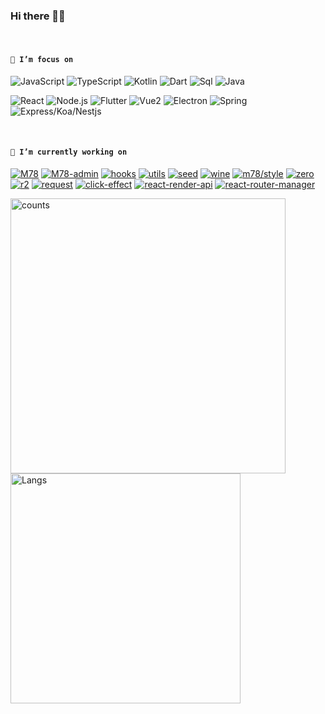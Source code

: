 ### Hi there 👋😋

<br />

<!--
**Iixianjie/Iixianjie** is a ✨ _special_ ✨ repository because its `README.md` (this file) appears on your GitHub profile.

Here are some ideas to get you started:


- 🔭 I’m currently working on ...
- 🌱 I’m currently learning ...
- 👯 I’m looking to collaborate on ...
- 🤔 I’m looking for help with ...
- 💬 Ask me about ...
- 📫 How to reach me: ...
- 😄 Pronouns: ...
- ⚡ Fun fact: ...
-->

#### **`🌱 I’m focus on`**

![JavaScript](https://img.shields.io/badge/JavaScript(0.75)-343434?style=flat-square&logo=JavaScript&logoColor=F7DF1E)
![TypeScript](https://img.shields.io/badge/TypeScript(0.65)-007ACC?style=flat-square&logo=TypeScript&logoColor=ffffff)
![Kotlin](https://img.shields.io/badge/Kotlin(0.15)-0095D5?style=flat-square&logo=Java&logoColor=fff)
![Dart](https://img.shields.io/badge/Dart(0.5)-00d2b7?style=flat-square&logo=Dart&logoColor=fff)
![Sql](https://img.shields.io/badge/Sql(0.36)-4479A1?style=flat-square&logo=Mysql&logoColor=fff)
![Java](https://img.shields.io/badge/Java(0.55)-007396?style=flat-square&logo=Java&logoColor=fff)

![React](https://img.shields.io/badge/React(0.75)-61DAFB?style=flat-square&logo=React&logoColor=fff)
![Node.js](https://img.shields.io/badge/Node.js(0.6)-339933?style=flat-square&logo=Node.js&logoColor=fff)
![Flutter](https://img.shields.io/badge/Flutter(0.5)-31b9f5?style=flat-square&logo=Flutter&logoColor=fff)
![Vue2](https://img.shields.io/badge/Vue2(0.7)-4FC08D?style=flat-square&logo=Vue.js&logoColor=fff)
![Electron](https://img.shields.io/badge/Electron(0.12)-47848F?style=flat-square&logo=Electron&logoColor=fff)
![Spring](https://img.shields.io/badge/Spring(0.6)-6DB33F?style=flat-square&logo=Spring&logoColor=fff)
![Express/Koa/Nestjs](https://img.shields.io/badge/Express/Koa(0.5)-E0234E?style=flat-square&logo=Nestjs&logoColor=fff)

<br />

#### **`🔭 I’m currently working on`**

[![M78](https://img.shields.io/badge/M78-000000?style=flat-square)](https://github.com/xianjie-li/m78 "react -> components, hooks, utils")
[![M78-admin](https://img.shields.io/badge/M78-admin-000000?style=flat-square)](https://github.com/m78-core/admin "admin based M78")
[![hooks](https://img.shields.io/badge/Hooks-CC342D?style=flat-square)](https://github.com/xianjie-li/hooks "react hooks")
[![utils](https://img.shields.io/badge/Utils-EB3C00?style=flat-square)](https://github.com/xianjie-li/utils "utils for lixianjie")
[![seed](https://img.shields.io/badge/seed-003057?style=flat-square)](https://github.com/m78-core/seed "core features such as authority, state manage, etc.")
[![wine](https://img.shields.io/badge/wine-003057?style=flat-square)](https://github.com/m78-core/wine "browser window library")
[![m78/style](https://img.shields.io/badge/style-CD040B?style=flat-square)](https://github.com/m78-core/style "style lib")
[![zero](https://img.shields.io/badge/Zero-609540?style=flat-square)](https://github.com/xianjie-li/zero "CLI with 0 configuration")
[![r2](https://img.shields.io/badge/R2-1575F9?style=flat-square)](https://github.com/xianjie-li/r2 "reduce simplify")
[![request](https://img.shields.io/badge/Request-0FAAFF?style=flat-square)](https://github.com/xianjie-li/request "request simplify")
[![click-effect](https://img.shields.io/badge/ClickEffect-02303A?style=flat-square)](https://github.com/xianjie-li/click-effect "add click effect")
[![react-render-api](https://img.shields.io/badge/ReactRenderApi-1DA1F2?style=flat-square)](https://github.com/m78-core/render-api "render react components through api")
[![react-router-manager](https://img.shields.io/badge/ReactRouterManager-8DD6F9?style=flat-square)](https://github.com/xianjie-li/react-router-manager "enhance and simplify react-router")

<a><img src="https://github-readme-stats.vercel.app/api?username=xianjie-li" alt="counts" width="440px" /></a>
<a><img src="https://github-readme-stats.vercel.app/api/top-langs/?username=xianjie-li&layout=compact" alt="Langs" width="368px" /></a>


